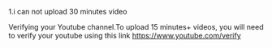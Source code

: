 1.i can not upload 30 minutes video

Verifying your Youtube channel.To upload 15 minutes+ videos, you will need to verify your youtube using this link https://www.youtube.com/verify
